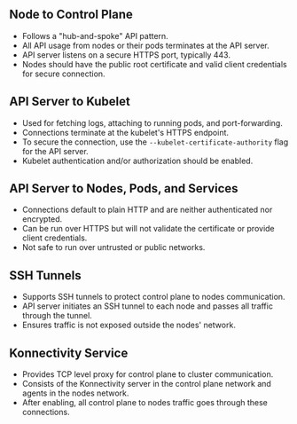 ## Node to Control Plane
- Follows a "hub-and-spoke" API pattern.
- All API usage from nodes or their pods terminates at the API server.
- API server listens on a secure HTTPS port, typically 443.
- Nodes should have the public root certificate and valid client credentials for secure connection.


## API Server to Kubelet
- Used for fetching logs, attaching to running pods, and port-forwarding.
- Connections terminate at the kubelet's HTTPS endpoint.
- To secure the connection, use the `--kubelet-certificate-authority` flag for the API server.
- Kubelet authentication and/or authorization should be enabled.


## API Server to Nodes, Pods, and Services
- Connections default to plain HTTP and are neither authenticated nor encrypted.
- Can be run over HTTPS but will not validate the certificate or provide client credentials.
- Not safe to run over untrusted or public networks.


## SSH Tunnels
- Supports SSH tunnels to protect control plane to nodes communication.
- API server initiates an SSH tunnel to each node and passes all traffic through the tunnel.
- Ensures traffic is not exposed outside the nodes' network.


## Konnectivity Service
- Provides TCP level proxy for control plane to cluster communication.
- Consists of the Konnectivity server in the control plane network and agents in the nodes network.
- After enabling, all control plane to nodes traffic goes through these connections.